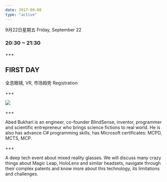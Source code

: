 ```yaml
---
date: 2017-09-08
type: "active"
---
```


9月22日星期五
Friday, September 22
### 20:30 ~ 21:30 

+++

## FIRST DAY
全息眼镜, VR, 市场趋势
Registration

+++

![](/images/abed.jpg)

+++

Abed Bukhari is an engineer, co-founder BlindSense, inventor, programmer and scientific entrepreneur who brings science fictions to real world. He is also has advance C# programming skills, has Microsoft certificates: MCPD, MCTS, MCP.

+++

A deep tech event about mixed reality glasses. We will discuss many crazy things about Magic Leap, HoloLens and similar headsets, navigate through their complex patents and know more about this technology, its limitations and challenges.